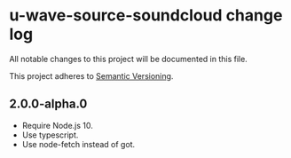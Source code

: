 # u-wave-source-soundcloud change log

All notable changes to this project will be documented in this file.

This project adheres to [Semantic Versioning](http://semver.org/).

## 2.0.0-alpha.0
- Require Node.js 10.
- Use typescript.
- Use node-fetch instead of got.
